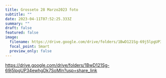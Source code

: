 ```yaml
---
title: Grosseto 28 Marzo2023 foto
subtitle: ""
date: 2023-04-11T07:52:25.333Z
summary: ""
draft: false
featured: false
image:
  filename: https://drive.google.com/drive/folders/1BwD121Sg-69j5lpgUP34ewhgDk7SoMIn?usp=share_link
  focal_point: Smart
  preview_only: false
---
```

<https://drive.google.com/drive/folders/1BwD121Sg-69j5lpgUP34ewhgDk7SoMIn?usp=share_link>